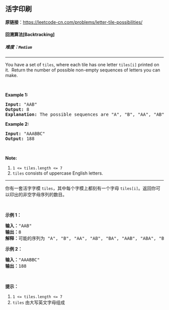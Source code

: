 ## 活字印刷

**原链接**：<https://leetcode-cn.com/problems/letter-tile-possibilities/>

#### 回溯算法[Backtracking]    

##### 难度：**`Medium`**

----- 
<p>You have a set of <code>tiles</code>, where each tile has one letter <code>tiles[i]</code> printed on it.&nbsp; Return the number of possible non-empty sequences of letters you can make.</p>

<p>&nbsp;</p>

<p><strong>Example 1:</strong></p>

<pre>
<strong>Input: </strong><span id="example-input-1-1">&quot;AAB&quot;</span>
<strong>Output: </strong><span id="example-output-1">8</span>
<strong>Explanation: </strong>The possible sequences are &quot;A&quot;, &quot;B&quot;, &quot;AA&quot;, &quot;AB&quot;, &quot;BA&quot;, &quot;AAB&quot;, &quot;ABA&quot;, &quot;BAA&quot;.
</pre>

<div>
<p><strong>Example 2:</strong></p>

<pre>
<strong>Input: </strong><span id="example-input-2-1">&quot;AAABBC&quot;</span>
<strong>Output: </strong><span id="example-output-2">188</span>
</pre>

<p>&nbsp;</p>
</div>

<p><strong>Note:</strong></p>

<ol>
	<li><code>1 &lt;= tiles.length &lt;= 7</code></li>
	<li><code>tiles</code> consists of uppercase English letters.</li>
</ol>

----- 
<p>你有一套活字字模&nbsp;<code>tiles</code>，其中每个字模上都刻有一个字母&nbsp;<code>tiles[i]</code>。返回你可以印出的非空字母序列的数目。</p>

<p>&nbsp;</p>

<p><strong>示例 1：</strong></p>

<pre><strong>输入：</strong>&quot;AAB&quot;
<strong>输出：</strong>8
<strong>解释：</strong>可能的序列为 &quot;A&quot;, &quot;B&quot;, &quot;AA&quot;, &quot;AB&quot;, &quot;BA&quot;, &quot;AAB&quot;, &quot;ABA&quot;, &quot;BAA&quot;。
</pre>

<p><strong>示例 2：</strong></p>

<pre><strong>输入：</strong>&quot;AAABBC&quot;
<strong>输出：</strong>188
</pre>

<p>&nbsp;</p>

<p><strong>提示：</strong></p>

<ol>
	<li><code>1 &lt;= tiles.length &lt;= 7</code></li>
	<li><code>tiles</code> 由大写英文字母组成</li>
</ol>
